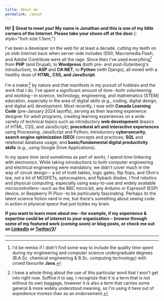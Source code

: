 ```yaml
---
title: About me
permalink: /about
---
```


**Hi! 👋 Great to meet you! My name is Jonathan and this is one of my little corners of the Internet. Please take your shoes off at the door.**{: style="font-size:1.5em;"}

I've been a developer on the web for at least a decade, cutting my teeth on _ye olde Internet_ back when server-side includes (SSI), Macromedia Flash, and Adobe Contribute were all the rage. Since then I've used everything[^1] from **PHP** (and Drupal), to **Wordpress** (both pre- and post-Gutenberg's introduction), to **ASP** and **C#.NET**, to **Python** (with Django), all mixed with a healthy dose of **HTML, CSS, and JavaScript**. 

[^1]: I'd be remiss if I didn't find some way to include the quality time spent during my engineering and computer science undergraduate degrees (B.A.Sc. chemical engineering & B.Sc. computing technology) with crowd favourite **Java**.

I'm a maker[^2] by nature and that manifests in my pursuit of hobbies and the work that I do. I've spent a significant amount of time--both volunteering and working--in science, technology, engineering, and mathematics (STEM) education, especially in the area of digital skills (e.g., coding, digital design, and digital art) development. Most recently, I was with **Canada Learning Code** (pre-January 2024 layoffs), serving as their learning experience designer for adult programs, creating learning experiences on a wide variety of technical topics such as introductory **web development** (basics of HTML, CSS, and JavaScript); **procedural art and interactive experiences** using Processing, JavaScript and Python; introductory **cybersecurity**, **search engine optimization (SEO)** concepts and practices; **SQL** and relational database usage; and **basic/fundamental digital productivity skills** (e.g., using Google Drive Applications).

[^2]: I have a whole thing about the use of this particular word that I won't get into right now. Suffice it to say, I recognize that it is a term that is not without its own baggage, however it is also a term that carries some general & more widely understood meaning, so I'm using it here out of expedience moreso than as an endorsement.

In my spare time (and sometimes as part of work), I spend time tinkering with electronics. While taking introductions to both computer engineering and electrical engineering were mandatory, we didn't cover much in the way of circuit design-- a lot of truth tables, logic gates, flip flops, and Ohm's law, not a lot of MOSFETs, optocouplers, and flyback diodes. I find robotics and physical computing, especially using easy-to-use and widely available microcontrollers--such as the BBC micro:bit, any Arduino or Espressif (ESP) device, or Raspberry Pi Pico--to be particularly fascinating. Perhaps its the latent science fiction nerd in me, but there's something about seeing code in action _in physical space_ that just tickles my brain.

**If you want to learn more about me--for example, if my experience & expertise could be of interest to your organization-- browse through some of my featured work (_coming soon_) or blog posts, or check me out on [LinkedIn](https://www.linkedin.com/in/jnthn-wbr) or [Twitter/X](https://www.twitter.com/jernwerber)!**

<!--
Previous to that, I worked on contract for Canada's largest STEM education outreach non-profit, **Actua**, serving as their coding education specialist and working with topics such as **artificial intelligence** and **machine learning**; **digital agriculture**; **internet safety** and **cryptography**.


 At Actua, I spent some time learning about, and working with, the micro:bit--designing content around it, and experimenting with enhancing its usefulness by authoring new MakeCode extensions for use in the MakeCode IDE. I've used the micro:bit for other projects and I've found it to be handy, with its raft of onboard sensors, LED matrix, and a radio module in the ISM (2.4 GHz) band that lets it communicate with other micro:bits (should you program it to do so, naturally) but what really stands out to me is how you can interchangeably work in a block;based
-->



---


